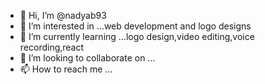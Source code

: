 - 👋 Hi, I’m @nadyab93
- 👀 I’m interested in ...web development and logo designs
- 🌱 I’m currently learning ...logo design,video editing,voice recording,react
- 💞️ I’m looking to collaborate on ...
- 📫 How to reach me ...

<!---
nadyab93/nadyab93 is a ✨ special ✨ repository because its `README.md` (this file) appears on your GitHub profile.
You can click the Preview link to take a look at your changes.
--->

